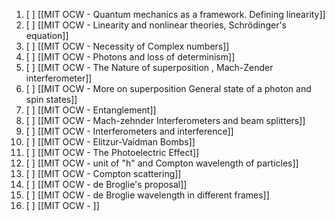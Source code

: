 1. [ ] [[MIT OCW - Quantum mechanics as a framework. Defining linearity]]
2. [ ] [[MIT OCW - Linearity and nonlinear theories, Schrödinger's equation]]
3. [ ] [[MIT OCW - Necessity of Complex numbers]]
4. [ ] [[MIT OCW - Photons and loss of determinism]]
5. [ ] [[MIT OCW - The Nature of superposition , Mach-Zender interferometer]]
6. [ ] [[MIT OCW - More on superposition General state of a photon and spin states]]
7. [ ] [[MIT OCW - Entanglement]]
8. [ ] [[MIT OCW - Mach-zehnder Interferometers and beam splitters]]
9. [ ] [[MIT OCW - Interferometers and interference]]
10. [ ] [[MIT OCW - Elitzur-Vaidman Bombs]]
11. [ ] [[MIT OCW - The Photoelectric Effect]]
12. [ ] [[MIT OCW - unit of "h" and Compton wavelength of particles]]
13. [ ] [[MIT OCW - Compton scattering]]
14. [ ] [[MIT OCW - de Broglie's proposal]]
15. [ ] [[MIT OCW - de Broglie wavelength in different frames]]
16. [ ] [[MIT OCW - ]]